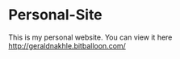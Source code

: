 # Personal-Site
This is my personal website. You can view it here http://geraldnakhle.bitballoon.com/
